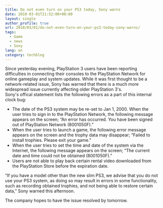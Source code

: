 ```yaml
---
title: Do not even turn on your PS3 today, Sony warns
date: 2010-03-01T21:52:00+00:00
layout: single
author_profile: true
url: 2010/03/01/do-not-even-turn-on-your-ps3-today-sony-warns/
tags:
  - Game
  - news
  - Sony
lang: en
category: techblog
---
```

Since yesterday evening, PlayStation 3 users have been reporting difficulties in connecting their consoles to the PlayStation Network for online gameplay and system updates. While it was first thought to be a network-related issue, Sony has warned that there is a much more widespread issue currently affecting older PlayStation 3's.  
Sony's offical statement lists the following errors as a part of this internal clock bug:

  * The date of the PS3 system may be re-set to Jan 1, 2000. When the user tries to sign in to the PlayStation Network, the following message appears on the screen; &#8220;An error has occurred. You have been signed out of PlayStation Network (8001050F).&#8221;
  * When the user tries to launch a game, the following error message appears on the screen and the trophy data may disappear; &#8220;Failed to install trophies. Please exit your game.&#8221;
  * When the user tries to set the time and date of the system via the Internet, the following message appears on the screen; &#8220;The current date and time could not be obtained (8001050F).&#8221;
  * Users are not able to play back certain rental video downloaded from the PlayStation Store before the expiration date.

&#8220;If you have a model other than the new slim PS3, we advise that you do not use your PS3 system, as doing so may result in errors in some functionality, such as recording obtained trophies, and not being able to restore certain data,&#8221; Sony warned this afternoon.

The company hopes to have the issue resolved by tomorrow.